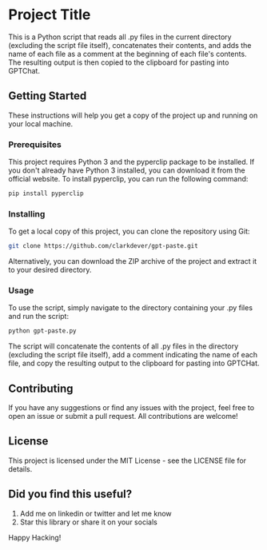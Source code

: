 # Project Title

This is a Python script that reads all .py files in the current directory (excluding the script file itself), concatenates their contents, and adds the name of each file as a comment at the beginning of each file's contents. The resulting output is then copied to the clipboard for pasting into GPTChat.

## Getting Started
These instructions will help you get a copy of the project up and running on your local machine.

### Prerequisites
This project requires Python 3 and the pyperclip package to be installed. If you don't already have Python 3 installed, you can download it from the official website. To install pyperclip, you can run the following command:

```bash
pip install pyperclip
```

### Installing
To get a local copy of this project, you can clone the repository using Git:

```bash
git clone https://github.com/clarkdever/gpt-paste.git
```
Alternatively, you can download the ZIP archive of the project and extract it to your desired directory.

### Usage
To use the script, simply navigate to the directory containing your .py files and run the script:


```bash
python gpt-paste.py
```
The script will concatenate the contents of all .py files in the directory (excluding the script file itself), add a comment indicating the name of each file, and copy the resulting output to the clipboard for pasting into GPTCHat.

## Contributing
If you have any suggestions or find any issues with the project, feel free to open an issue or submit a pull request. All contributions are welcome!

## License
This project is licensed under the MIT License - see the LICENSE file for details.

## Did you find this useful?
1. Add me on linkedin or twitter and let me know
2. Star this library or share it on your socials

Happy Hacking!
